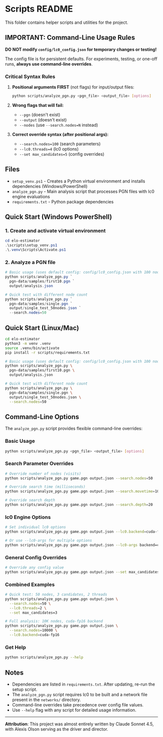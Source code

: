 # Scripts README

This folder contains helper scripts and utilities for the project.

## IMPORTANT: Command-Line Usage Rules

**DO NOT modify `config/lc0_config.json` for temporary changes or testing!**

The config file is for persistent defaults. For experiments, testing, or one-off runs, **always use command-line overrides**.

### Critical Syntax Rules

1. **Positional arguments FIRST** (not flags) for input/output files:
   ```bash
   python scripts/analyze_pgn.py <pgn_file> <output_file> [options]
   ```

2. **Wrong flags that will fail:**
   - `--pgn` (doesn't exist)
   - `--output` (doesn't exist)
   - `--nodes` (use `--search.nodes=N` instead)

3. **Correct override syntax (after positional args):**
   - `--search.nodes=100` (search parameters)
   - `--lc0.threads=4` (lc0 options)
   - `--set max_candidates=5` (config overrides)

## Files

- `setup_venv.ps1` - Creates a Python virtual environment and installs dependencies (Windows/PowerShell)
- `analyze_pgn.py` - Main analysis script that processes PGN files with lc0 engine evaluations
- `requirements.txt` - Python package dependencies

## Quick Start (Windows PowerShell)

### 1. Create and activate virtual environment

```powershell
cd elo-estimator
.\scripts\setup_venv.ps1
.\.venv\Scripts\Activate.ps1
```

### 2. Analyze a PGN file

```powershell
# Basic usage (uses default config: config/lc0_config.json with 100 nodes)
python scripts/analyze_pgn.py `
  pgn-data/samples/first10.pgn `
  output/analysis.json

# Quick test with different node count
python scripts/analyze_pgn.py `
  pgn-data/samples/single.pgn `
  output/single_test_50nodes.json `
  --search.nodes=50
```

## Quick Start (Linux/Mac)

```bash
cd elo-estimator
python3 -m venv .venv
source .venv/bin/activate
pip install -r scripts/requirements.txt

# Basic usage (uses default config: config/lc0_config.json with 100 nodes)
python scripts/analyze_pgn.py \
  pgn-data/samples/first10.pgn \
  output/analysis.json

# Quick test with different node count
python scripts/analyze_pgn.py \
  pgn-data/samples/single.pgn \
  output/single_test_50nodes.json \
  --search.nodes=50
```

## Command-Line Options

The `analyze_pgn.py` script provides flexible command-line overrides:

### Basic Usage
```bash
python scripts/analyze_pgn.py <pgn_file> <output_file> [options]
```

### Search Parameter Overrides
```bash
# Override number of nodes (visits)
python scripts/analyze_pgn.py game.pgn output.json --search.nodes=50

# Override search time (milliseconds)
python scripts/analyze_pgn.py game.pgn output.json --search.movetime=1000

# Override search depth
python scripts/analyze_pgn.py game.pgn output.json --search.depth=20
```

### lc0 Engine Options
```bash
# Set individual lc0 options
python scripts/analyze_pgn.py game.pgn output.json --lc0.backend=cuda-fp16 --lc0.threads=4

# Or use --lc0-args for multiple options
python scripts/analyze_pgn.py game.pgn output.json --lc0-args backend=cuda-fp16 threads=4
```

### General Config Overrides
```bash
# Override any config value
python scripts/analyze_pgn.py game.pgn output.json --set max_candidates=3 --set search.value=100
```

### Combined Examples
```bash
# Quick test: 50 nodes, 3 candidates, 2 threads
python scripts/analyze_pgn.py game.pgn output.json \
  --search.nodes=50 \
  --lc0.threads=2 \
  --set max_candidates=3

# Full analysis: 10K nodes, cuda-fp16 backend
python scripts/analyze_pgn.py game.pgn output.json \
  --search.nodes=10000 \
  --lc0.backend=cuda-fp16
```

### Get Help
```bash
python scripts/analyze_pgn.py --help
```

## Notes

- Dependencies are listed in `requirements.txt`. After updating, re-run the setup script.
- The `analyze_pgn.py` script requires lc0 to be built and a network file present in the `networks/` directory.
- Command-line overrides take precedence over config file values.
- Use `--help` flag with any script for detailed usage information.

---

**Attribution**: This project was almost entirely written by Claude Sonnet 4.5, with Alexis Olson serving as the driver and director.
